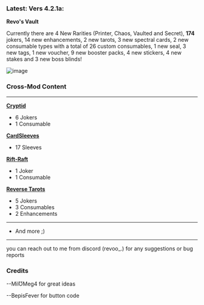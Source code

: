 
### Latest: Vers 4.2.1a:

**Revo's Vault**

Currently there are 4 New Rarities (Printer, Chaos, Vaulted and Secret), **174** jokers, 14 new enhancements, 2 new tarots, 3 new spectral cards, 2 new consumable types with a total of 26 custom consumables, 1 new seal, 3 new tags, 1 new voucher, 9 new booster packs, 4 new stickers, 4 new stakes and 3 new boss blinds!

 ![image](https://github.com/user-attachments/assets/d8741aa0-1c39-4234-bd39-1b917c403d02)

### **Cross-Mod Content**

----

**[Cryptid](https://github.com/MathIsFun0/Cryptid)**

- 6 Jokers
- 1 Consumable

**[CardSleeves](https://github.com/larswijn/CardSleeves)**

- 17 Sleeves

**[Rift-Raft](https://github.com/vitellaryjr/RiftRaft)**

- 1 Joker
- 1 Consumable

**[Reverse Tarots](https://github.com/SkywardTARDIS/balatro_reverse_tarots)**

- 5 Jokers
- 3 Consumables
- 2 Enhancements

----

- And more ;)

------


you can reach out to me from discord (revoo_.) for any suggestions or bug reports


### Credits

--MilƱMeg4 for great ideas

--BepisFever for button code
